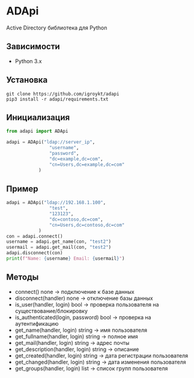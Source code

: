 # ADApi
Active Directory библиотека для Python

## Зависимости
* Python 3.x

## Установка
```
git clone https://github.com/igroykt/adapi
pip3 install -r adapi/requirements.txt
```

## Инициализация
```python
from adapi import ADApi

adapi = ADApi("ldap://server_ip",
                "username",
                "password",
                "dc=example,dc=com",
                "cn=Users,dc=example,dc=com"
            )
```

## Пример
```python
adapi = ADApi("ldap://192.168.1.100",
                "test",
                "123123",
                "dc=contoso,dc=com",
                "cn=Users,dc=contoso,dc=com"
            )
con = adapi.connect()
username = adapi.get_name(con, "test2")
usermail = adapi.get_mail(con, "test2")
adapi.disconnect(con)
print(f"Name: {username} Email: {usermail}")
```

## Методы
* connect() none -> подключение к базе данных
* disconnect(handler) none -> отключение базы данных
* is_user(handler, login) bool -> проверка пользователя на существование/блокировку
* is_authenticated(login, password) bool -> проверка на аутентификацию
* get_name(handler, login) string -> имя пользователя
* get_fullname(handler, login) string -> полное имя
* get_mail(handler, login) string -> адрес почты
* get_description(handler, login) string -> описание
* get_created(handler, login) string -> дата регистрации пользователя
* get_changed(handler, login) string -> дата изменения пользователя
* get_groups(handler, login) list -> список групп пользователя